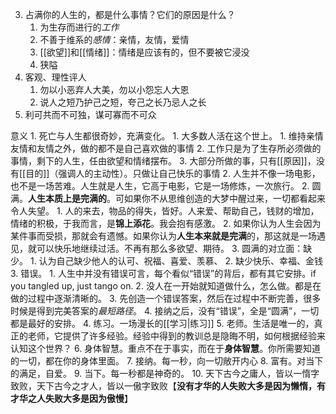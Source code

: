 3. 占满你的人生的，都是什么事情？它们的原因是什么？
	1. 为生存而进行的*工作*
	2. 不善于维系的*感情*：亲情，友情，爱情
	3. [[欲望]]和[[情绪]]：情绪是应该有的，但不要被它浸没
	4. 狭隘
5. 客观、理性评人
	1. 勿以小恶弃人大美，勿以小怨忘人大恩
	2. 说人之短乃护己之短，夸己之长乃忌人之长
6. 利可共而不可独，谋可寡而不可众

意义
	1. 死亡与人生都很奇妙，充满变化。
		1. 大多数人活在这个世上。
			1. 维持亲情友情和友情之外，做的都不是自己喜欢做的事情
			2. 工作只是为了生存所必须做的事情，剩下的人生，任由欲望和情绪摆布。
			3. 大部分所做的事，只有[[原因]]，没有[[目的]]（强调人的主动性）。只做让自己快乐的事情
		2. 人生并不像一场电影，也不是一场苦难。人生就是人生，它高于电影，它是一场修炼，一次旅行。
	2. 圆满。**人生本质上是完满的**。可如果你不从思维创造的大梦中醒过来，一切都看起来令人失望。
		1. 人的来去，物品的得失，皆好。人来爱、帮助自己，钱财的增加，情绪的积极，于我而言，是**锦上添花**。我会抱有感激。
		2. 如果你认为人生会因为某件事而受损，那就会有遗憾。如果你认为**人生本来就是完满**的，那这就是一场遇见，就可以快乐地继续过活。不再有那么多欲望、期待。
		3. 圆满的对立面：缺少。
			1. 认为自己缺少他人的认可、祝福、喜爱、羡慕、
			2. 缺少快乐、幸福、金钱
	3. 错误。
		1. 人生中并没有错误可言，每个看似“错误”的背后，都有其它安排。if you tangled up, just tango on.
		2. 没人在一开始就知道做什么，怎么做。都是在做的过程中逐渐清晰的。
		3. 先创造一个错误答案，然后在过程中不断完善，很多时候是得到完美答案的*最短路径*。
		4. 接纳之后，没有“错误”，全是“圆满”，一切都是最好的安排。
	4. 练习。一场漫长的[[学习|练习]] 
	5. 老师。生活是唯一的，真正的老师，它提供了许多经验。经验中得到的教训总是隐晦不明，如何根据经验来认知这个世界？
	6. 身体智慧。重点不在于事实，而在于**身体智慧**。你所需要知道的一切，都在你的身体里面。
	7. 接纳。每一秒，向一切敞开内心
	8. 富有。对当下的满足，自爱。
	9. 当下。每一秒都是神奇的。
	10. 天下古今之庸人，皆以一惰字致败，天下古今之才人，皆以一傲字致败【**没有才华的人失败大多是因为懒惰，有才华之人失败大多是因为傲慢**】